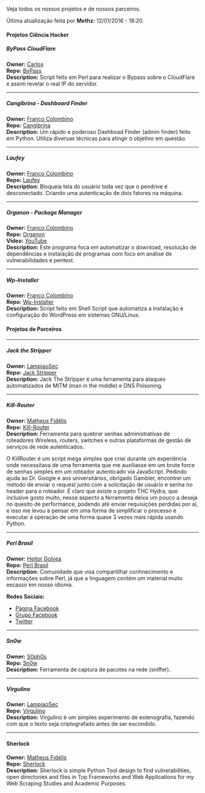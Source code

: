 Veja todos os nossos projetos e de nossos parceiros.  
  
Última atualização feita por **Methz:** 12/01/2016 - 18:20.    

#### Projetos Ciência Hacker

##### ByPass CloudFlare  
**Owner:** [Carlos](https://github.com/HackerOrientado)  
**Repo:** [ByPass](https://github.com/HackerOrientado/BypassCF)  
**Description:**
Script feito em Perl para realizar o Bypass sobre o CloudFlare e assim revelar o real IP do servidor.  

- - -
##### Cangibrina - Dashboard Finder  
**Owner:** [Franco Colombino](https://github.com/fnk0c)  
**Repo:** [Cangibrina](https://github.com/fnk0c/cangibrina)  
**Description:**
Um rápido e poderoso Dashboad Finder (admin finder) feito em Python. Utiliza diversas técnicas para atingir o objetivo em questão.  

- - -
##### Laufey  
**Owner:** [Franco Colombino](https://github.com/fnk0c)  
**Repo:** [Laufey](https://github.com/fnk0c/laufey)  
**Description:**
Bloqueia tela do usuário toda vez que o pendrive é desconectado. Criando uma autenticação de dois fatores na máquina.  

- - -
##### Organon - Package Manager  
**Owner:** [Franco Colombino](https://github.com/fnk0c)  
**Repo:** [Organon](https://github.com/fnk0c/organon)  
**Vídeo:** [YouTube](https://www.youtube.com/watch?v=lpPauu2uY4E)  
**Description:**
Este programa foca em automatizar o download, resolução de dependências e instalação de programas com foco em análise de vulnerabilidades e pentest.  

- - -
##### Wp-Installer  
**Owner:** [Franco Colombino](https://github.com/fnk0c)    
**Repo:** [Wp-Installer](https://github.com/fnk0c/wp-installer)   
**Description:**
Script feito em Shell Script que automatiza a instalação e configuração do WordPress em sistemas GNU/Linux.  

#### Projetos de Parceiros  

- - -
##### Jack the Stripper  
**Owner:** [LampiaoSec](https://github.com/lampiaosec)  
**Repo:** [Jack Stripper](https://github.com/lampiaosec/jackthestripper)  
**Description:**
Jack The Stripper é uma ferramenta para ataques automatizados de MITM (man in the middle) e DNS Poisoning.  

- - -
##### Kill-Router
**Owner:** [Matheus Fidélis](https://github.com/msfidelis)  
**Repo:** [Kill-Router](https://github.com/msfidelis/Kill-Router-)  
**Description:**
Ferramenta para quebrar senhas administrativas de roteadores Wireless, routers, switches e outras plataformas de gestão de serviços de rede autenticados.

O KillRouter é um script mega simples que criei durante um experiência onde necessitava de uma ferramenta que me auxiliasse em um brute force de senhas simples em um roteador autenticado via JavaScript. Pedindo ajuda ao Dr. Google e aos universitários, obrigado Gambler, encontrei um método de enviar o request junto com a solicitação de usuário e senha no header para o roteador. É claro que existe o projeto THC Hydra, que inclusive gosto muito, nesse aspecto a ferramenta deixa um pouco a deseja no quesito de performance, podendo até enviar requisições perdidas por aí, e isso me levou a pensar em uma forma de simplificar o processo e executar a operação de uma forma quase 3 vezes mais rápida usando Python.

- - -
##### Perl Brasil  
**Owner:** [Heitor Golvea](https://github.com/HeitorG)  
**Repo:** [Perl Brasil](https://github.com/HeitorG/Perl-Brasil)  
**Description:** 
Comunidade que visa compartilhar conhnecimento e informações sobre Perl, já que a linguagem contém um material muito excasso em nosso idioma.  

**Redes Sociais:**  

* [Página Facebook](https://www.facebook.com/PerlBrOficial)
* [Grupo Facebook](https://www.facebook.com/groups/PerlBrasilOficial/)
* [Twitter](https://twitter.com/Perl_Brasil)   

- - -
##### Sn0w  
**Owner:** [S0ph0s](https://github.com/54l0m0n)  
**Repo:** [Sn0w](https://github.com/54l0m0n/Sn0w)  
**Description:** 
Ferramenta de captura de pacotes na rede (sniffer).  

- - -
##### Virgulino  
**Owner:** [LampiaoSec](https://github.com/lampiaosec)  
**Repo:** [Virgulino](https://github.com/lampiaosec/virgulino)  
**Description:** 
Virgulino é um simples experimento de estenografia, fazendo com que o texto seja criptografado antes de ser escondido.  

- - -
#### Sherlock ####
**Owner:** [Matheus Fidélis](https://github.com/msfidelis)  
**Repo:** [Sherlock](https://github.com/msfidelis/Sherlock)  
**Description:**
Sherlock is simple Python Tool design to find vulnerabilities, open directories and files in 
Top Frameworks and Web Applications for my Web Scraping Studies and Academic Purposes.
